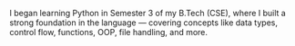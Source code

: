 I began learning  Python in Semester 3 of my B.Tech (CSE), where I built a strong foundation in the language — covering concepts like data types, control flow, functions, OOP, file handling, and more.
